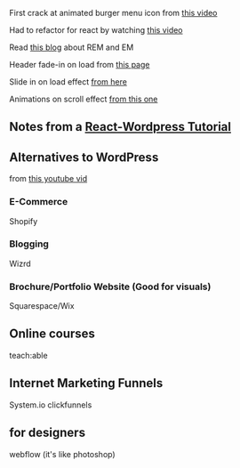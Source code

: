 First crack at animated burger menu icon from [this video](https://www.youtube.com/watch?v=dIyVTjJAkLw)

Had to refactor for react by watching [this video](https://www.youtube.com/watch?v=XLHdF7z77YU)

Read [this blog](https://j.eremy.net/confused-about-rem-and-em/) about REM and EM

Header fade-in on load from [this page](https://www.geeksforgeeks.org/how-to-create-fade-in-effect-on-page-load-using-css/)

Slide in on load effect [from here](https://www.youtube.com/watch?v=yoO0OGuEeHs)

Animations on scroll effect [from this one](https://www.youtube.com/watch?v=JcHLxzrsRS4)

## Notes from a [React-Wordpress Tutorial](https://www.youtube.com/watch?v=ScFy4AzLOw8&list=PLD8nQCAhR3tTzWA8K5XQQps4u5kMFJjIG&index=3&t=1852s)

## Alternatives to WordPress
from [this youtube vid](https://www.youtube.com/watch?v=_VwurOVFRZY)

### E-Commerce
Shopify

### Blogging
Wizrd

### Brochure/Portfolio Website (Good for visuals)
Squarespace/Wix

## Online courses
teach:able

## Internet Marketing Funnels
System.io
clickfunnels

## for designers
webflow (it's like photoshop)
